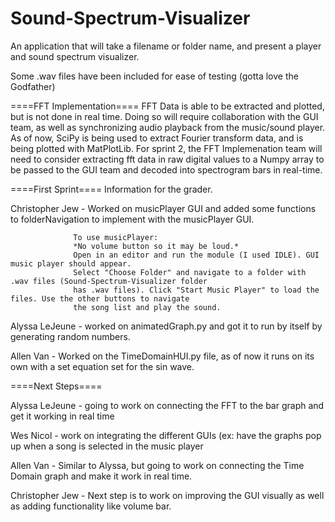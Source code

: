 # Sound-Spectrum-Visualizer
An application that will take a filename or folder name, and present a player and sound spectrum visualizer.

Some .wav files have been included for ease of testing (gotta love the Godfather)





====FFT Implementation====
FFT Data is able to be extracted and plotted, but is not done in real time. Doing so will require
collaboration with the GUI team, as well as synchronizing audio playback from the music/sound player.
As of now, SciPy is being used to extract Fourier transform data, and is being plotted with MatPlotLib.
For sprint 2, the FFT Implemenation team will need to consider extracting fft data in raw digital values
to a Numpy array to be passed to the GUI team and decoded into spectrogram bars in real-time.

====First Sprint====
Information for the grader.

Christopher Jew - Worked on musicPlayer GUI and added some functions to folderNavigation to implement
				  with the musicPlayer GUI.
				  
				  To use musicPlayer:
				  *No volume button so it may be loud.*
				  Open in an editor and run the module (I used IDLE). GUI music player should appear.
				  Select "Choose Folder" and navigate to a folder with .wav files (Sound-Spectrum-Visualizer folder
				  has .wav files). Click "Start Music Player" to load the files. Use the other buttons to navigate
				  the song list and play the sound. 
				  
Alyssa LeJeune - worked on animatedGraph.py and got it to run by itself by generating random numbers.

Allen Van - Worked on the TimeDomainHUI.py file, as of now it runs on its own with a set equation set for the sin wave.

====Next Steps====

Alyssa LeJeune - going to work on connecting the FFT to the bar graph and get it working in real time

Wes Nicol - work on integrating the different GUIs (ex: have the graphs pop up when a song is selected in the music player

Allen Van - Similar to Alyssa, but going to work on connecting the Time Domain graph and make it work in real time. 

Christopher Jew - Next step is to work on improving the GUI visually as well as adding functionality like volume bar.

